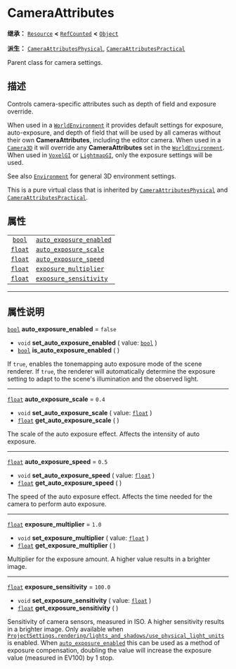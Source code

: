 <!-- ⚠ 请勿编辑本文件 ⚠ -->
<!-- 本文档使用脚本从 WeDot 引擎源码仓库生成。 -->
<!-- 生成脚本：https://github.com/WeDot-Engine/WeDot/tree/4.3/doc/tools/make_md.py； -->
<!-- 原文件：https://github.com/WeDot-Engine/WeDot/tree/4.3/doc/classes/CameraAttributes.xml。 -->

<div id="_class_cameraattributes"></div>

# CameraAttributes

**继承：** [`Resource`](class_resource.md) **<** [`RefCounted`](class_refcounted.md) **<** [`Object`](class_object.md)

**派生：** [`CameraAttributesPhysical`](class_cameraattributesphysical.md), [`CameraAttributesPractical`](class_cameraattributespractical.md)

Parent class for camera settings.

## 描述

Controls camera-specific attributes such as depth of field and exposure override.

When used in a [`WorldEnvironment`](class_worldenvironment.md) it provides default settings for exposure, auto-exposure, and depth of field that will be used by all cameras without their own **CameraAttributes**, including the editor camera. When used in a [`Camera3D`](class_camera3d.md) it will override any **CameraAttributes** set in the [`WorldEnvironment`](class_worldenvironment.md). When used in [`VoxelGI`](class_voxelgi.md) or [`LightmapGI`](class_lightmapgi.md), only the exposure settings will be used.

See also [`Environment`](class_environment.md) for general 3D environment settings.

This is a pure virtual class that is inherited by [`CameraAttributesPhysical`](class_cameraattributesphysical.md) and [`CameraAttributesPractical`](class_cameraattributespractical.md).

## 属性

|||
|:-:|:--|
| [`bool`](class_bool.md)   | [`auto_exposure_enabled`](class_cameraattributes.md#class_cameraattributes_property_auto_exposure_enabled) | ``false`` |
| [`float`](class_float.md) | [`auto_exposure_scale`](class_cameraattributes.md#class_cameraattributes_property_auto_exposure_scale)     | ``0.4``   |
| [`float`](class_float.md) | [`auto_exposure_speed`](class_cameraattributes.md#class_cameraattributes_property_auto_exposure_speed)     | ``0.5``   |
| [`float`](class_float.md) | [`exposure_multiplier`](class_cameraattributes.md#class_cameraattributes_property_exposure_multiplier)     | ``1.0``   |
| [`float`](class_float.md) | [`exposure_sensitivity`](class_cameraattributes.md#class_cameraattributes_property_exposure_sensitivity)   | ``100.0`` |

<!-- rst-class:: classref-section-separator -->

---

## 属性说明

<div id="_class_cameraattributes_property_auto_exposure_enabled"></div>

[`bool`](class_bool.md) **auto_exposure_enabled** = ``false`` <div id="class_cameraattributes_property_auto_exposure_enabled"></div>

- `void` **set_auto_exposure_enabled** ( value: [`bool`](class_bool.md) )
- [`bool`](class_bool.md) **is_auto_exposure_enabled** ( )

If `true`, enables the tonemapping auto exposure mode of the scene renderer. If `true`, the renderer will automatically determine the exposure setting to adapt to the scene's illumination and the observed light.

<!-- rst-class:: classref-item-separator -->

---

<div id="_class_cameraattributes_property_auto_exposure_scale"></div>

[`float`](class_float.md) **auto_exposure_scale** = ``0.4`` <div id="class_cameraattributes_property_auto_exposure_scale"></div>

- `void` **set_auto_exposure_scale** ( value: [`float`](class_float.md) )
- [`float`](class_float.md) **get_auto_exposure_scale** ( )

The scale of the auto exposure effect. Affects the intensity of auto exposure.

<!-- rst-class:: classref-item-separator -->

---

<div id="_class_cameraattributes_property_auto_exposure_speed"></div>

[`float`](class_float.md) **auto_exposure_speed** = ``0.5`` <div id="class_cameraattributes_property_auto_exposure_speed"></div>

- `void` **set_auto_exposure_speed** ( value: [`float`](class_float.md) )
- [`float`](class_float.md) **get_auto_exposure_speed** ( )

The speed of the auto exposure effect. Affects the time needed for the camera to perform auto exposure.

<!-- rst-class:: classref-item-separator -->

---

<div id="_class_cameraattributes_property_exposure_multiplier"></div>

[`float`](class_float.md) **exposure_multiplier** = ``1.0`` <div id="class_cameraattributes_property_exposure_multiplier"></div>

- `void` **set_exposure_multiplier** ( value: [`float`](class_float.md) )
- [`float`](class_float.md) **get_exposure_multiplier** ( )

Multiplier for the exposure amount. A higher value results in a brighter image.

<!-- rst-class:: classref-item-separator -->

---

<div id="_class_cameraattributes_property_exposure_sensitivity"></div>

[`float`](class_float.md) **exposure_sensitivity** = ``100.0`` <div id="class_cameraattributes_property_exposure_sensitivity"></div>

- `void` **set_exposure_sensitivity** ( value: [`float`](class_float.md) )
- [`float`](class_float.md) **get_exposure_sensitivity** ( )

Sensitivity of camera sensors, measured in ISO. A higher sensitivity results in a brighter image. Only available when [`ProjectSettings.rendering/lights_and_shadows/use_physical_light_units`](class_projectsettings.md#class_projectsettings_property_rendering/lights_and_shadows/use_physical_light_units) is enabled. When [`auto_exposure_enabled`](class_cameraattributes.md#class_cameraattributes_property_auto_exposure_enabled) this can be used as a method of exposure compensation, doubling the value will increase the exposure value (measured in EV100) by 1 stop.

[^virtual]: 本方法通常需要用户覆盖才能生效。
[^const]: 本方法无副作用，不会修改该实例的任何成员变量。
[^vararg]: 本方法除了能接受在此处描述的参数外，还能够继续接受任意数量的参数。
[^constructor]: 本方法用于构造某个类型。
[^static]: 调用本方法无需实例，可直接使用类名进行调用。
[^operator]: 本方法描述的是使用本类型作为左操作数的有效运算符。
[^bitfield]: 这个值是由下列位标志构成位掩码的整数。
[^void]: 无返回值。
